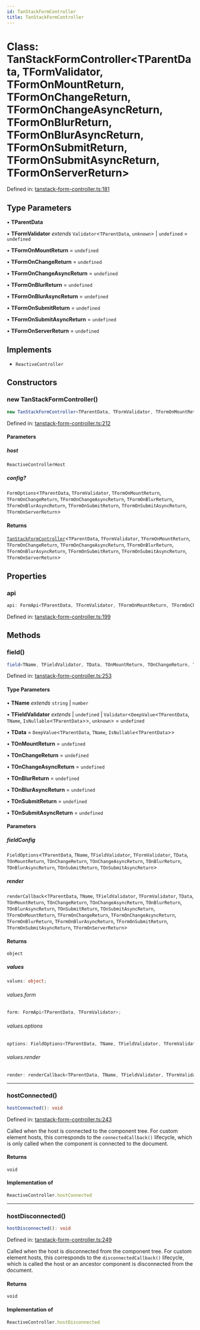 ```yaml
---
id: TanStackFormController
title: TanStackFormController
---
```


<!-- DO NOT EDIT: this page is autogenerated from the type comments -->

# Class: TanStackFormController\<TParentData, TFormValidator, TFormOnMountReturn, TFormOnChangeReturn, TFormOnChangeAsyncReturn, TFormOnBlurReturn, TFormOnBlurAsyncReturn, TFormOnSubmitReturn, TFormOnSubmitAsyncReturn, TFormOnServerReturn\>

Defined in: [tanstack-form-controller.ts:181](https://github.com/TanStack/form/blob/main/packages/lit-form/src/tanstack-form-controller.ts#L181)

## Type Parameters

• **TParentData**

• **TFormValidator** *extends* `Validator`\<`TParentData`, `unknown`\> \| `undefined` = `undefined`

• **TFormOnMountReturn** = `undefined`

• **TFormOnChangeReturn** = `undefined`

• **TFormOnChangeAsyncReturn** = `undefined`

• **TFormOnBlurReturn** = `undefined`

• **TFormOnBlurAsyncReturn** = `undefined`

• **TFormOnSubmitReturn** = `undefined`

• **TFormOnSubmitAsyncReturn** = `undefined`

• **TFormOnServerReturn** = `undefined`

## Implements

- `ReactiveController`

## Constructors

### new TanStackFormController()

```ts
new TanStackFormController<TParentData, TFormValidator, TFormOnMountReturn, TFormOnChangeReturn, TFormOnChangeAsyncReturn, TFormOnBlurReturn, TFormOnBlurAsyncReturn, TFormOnSubmitReturn, TFormOnSubmitAsyncReturn, TFormOnServerReturn>(host, config?): TanStackFormController<TParentData, TFormValidator, TFormOnMountReturn, TFormOnChangeReturn, TFormOnChangeAsyncReturn, TFormOnBlurReturn, TFormOnBlurAsyncReturn, TFormOnSubmitReturn, TFormOnSubmitAsyncReturn, TFormOnServerReturn>
```

Defined in: [tanstack-form-controller.ts:212](https://github.com/TanStack/form/blob/main/packages/lit-form/src/tanstack-form-controller.ts#L212)

#### Parameters

##### host

`ReactiveControllerHost`

##### config?

`FormOptions`\<`TParentData`, `TFormValidator`, `TFormOnMountReturn`, `TFormOnChangeReturn`, `TFormOnChangeAsyncReturn`, `TFormOnBlurReturn`, `TFormOnBlurAsyncReturn`, `TFormOnSubmitReturn`, `TFormOnSubmitAsyncReturn`, `TFormOnServerReturn`\>

#### Returns

[`TanStackFormController`](tanstackformcontroller.md)\<`TParentData`, `TFormValidator`, `TFormOnMountReturn`, `TFormOnChangeReturn`, `TFormOnChangeAsyncReturn`, `TFormOnBlurReturn`, `TFormOnBlurAsyncReturn`, `TFormOnSubmitReturn`, `TFormOnSubmitAsyncReturn`, `TFormOnServerReturn`\>

## Properties

### api

```ts
api: FormApi<TParentData, TFormValidator, TFormOnMountReturn, TFormOnChangeReturn, TFormOnChangeAsyncReturn, TFormOnBlurReturn, TFormOnBlurAsyncReturn, TFormOnSubmitReturn, TFormOnSubmitAsyncReturn, TFormOnServerReturn>;
```

Defined in: [tanstack-form-controller.ts:199](https://github.com/TanStack/form/blob/main/packages/lit-form/src/tanstack-form-controller.ts#L199)

## Methods

### field()

```ts
field<TName, TFieldValidator, TData, TOnMountReturn, TOnChangeReturn, TOnChangeAsyncReturn, TOnBlurReturn, TOnBlurAsyncReturn, TOnSubmitReturn, TOnSubmitAsyncReturn>(fieldConfig, render): object
```

Defined in: [tanstack-form-controller.ts:253](https://github.com/TanStack/form/blob/main/packages/lit-form/src/tanstack-form-controller.ts#L253)

#### Type Parameters

• **TName** *extends* `string` \| `number`

• **TFieldValidator** *extends* 
  \| `undefined`
  \| `Validator`\<`DeepValue`\<`TParentData`, `TName`, `IsNullable`\<`TParentData`\>\>, `unknown`\> = `undefined`

• **TData** = `DeepValue`\<`TParentData`, `TName`, `IsNullable`\<`TParentData`\>\>

• **TOnMountReturn** = `undefined`

• **TOnChangeReturn** = `undefined`

• **TOnChangeAsyncReturn** = `undefined`

• **TOnBlurReturn** = `undefined`

• **TOnBlurAsyncReturn** = `undefined`

• **TOnSubmitReturn** = `undefined`

• **TOnSubmitAsyncReturn** = `undefined`

#### Parameters

##### fieldConfig

`FieldOptions`\<`TParentData`, `TName`, `TFieldValidator`, `TFormValidator`, `TData`, `TOnMountReturn`, `TOnChangeReturn`, `TOnChangeAsyncReturn`, `TOnBlurReturn`, `TOnBlurAsyncReturn`, `TOnSubmitReturn`, `TOnSubmitAsyncReturn`\>

##### render

`renderCallback`\<`TParentData`, `TName`, `TFieldValidator`, `TFormValidator`, `TData`, `TOnMountReturn`, `TOnChangeReturn`, `TOnChangeAsyncReturn`, `TOnBlurReturn`, `TOnBlurAsyncReturn`, `TOnSubmitReturn`, `TOnSubmitAsyncReturn`, `TFormOnMountReturn`, `TFormOnChangeReturn`, `TFormOnChangeAsyncReturn`, `TFormOnBlurReturn`, `TFormOnBlurAsyncReturn`, `TFormOnSubmitReturn`, `TFormOnSubmitAsyncReturn`, `TFormOnServerReturn`\>

#### Returns

`object`

##### values

```ts
values: object;
```

###### values.form

```ts
form: FormApi<TParentData, TFormValidator>;
```

###### values.options

```ts
options: FieldOptions<TParentData, TName, TFieldValidator, TFormValidator, TData, TOnMountReturn, TOnChangeReturn, TOnChangeAsyncReturn, TOnBlurReturn, TOnBlurAsyncReturn, TOnSubmitReturn, TOnSubmitAsyncReturn>;
```

###### values.render

```ts
render: renderCallback<TParentData, TName, TFieldValidator, TFormValidator, TData, TOnMountReturn, TOnChangeReturn, TOnChangeAsyncReturn, TOnBlurReturn, TOnBlurAsyncReturn, TOnSubmitReturn, TOnSubmitAsyncReturn, TFormOnMountReturn, TFormOnChangeReturn, TFormOnChangeAsyncReturn, TFormOnBlurReturn, TFormOnBlurAsyncReturn, TFormOnSubmitReturn, TFormOnSubmitAsyncReturn, TFormOnServerReturn>;
```

***

### hostConnected()

```ts
hostConnected(): void
```

Defined in: [tanstack-form-controller.ts:243](https://github.com/TanStack/form/blob/main/packages/lit-form/src/tanstack-form-controller.ts#L243)

Called when the host is connected to the component tree. For custom
element hosts, this corresponds to the `connectedCallback()` lifecycle,
which is only called when the component is connected to the document.

#### Returns

`void`

#### Implementation of

```ts
ReactiveController.hostConnected
```

***

### hostDisconnected()

```ts
hostDisconnected(): void
```

Defined in: [tanstack-form-controller.ts:249](https://github.com/TanStack/form/blob/main/packages/lit-form/src/tanstack-form-controller.ts#L249)

Called when the host is disconnected from the component tree. For custom
element hosts, this corresponds to the `disconnectedCallback()` lifecycle,
which is called the host or an ancestor component is disconnected from the
document.

#### Returns

`void`

#### Implementation of

```ts
ReactiveController.hostDisconnected
```
